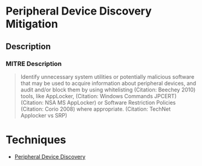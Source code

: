 
# Peripheral Device Discovery Mitigation

## Description

### MITRE Description

> Identify unnecessary system utilities or potentially malicious software that may be used to acquire information about peripheral devices, and audit and/or block them by using whitelisting (Citation: Beechey 2010) tools, like AppLocker, (Citation: Windows Commands JPCERT) (Citation: NSA MS AppLocker) or Software Restriction Policies (Citation: Corio 2008) where appropriate. (Citation: TechNet Applocker vs SRP)


# Techniques


* [Peripheral Device Discovery](../techniques/Peripheral-Device-Discovery.md)

